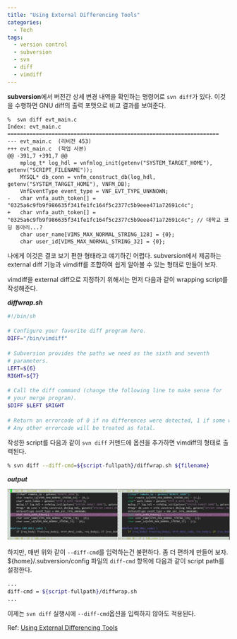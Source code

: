 ```yaml
---
title: "Using External Differencing Tools"
categories:
  - Tech
tags:
  - version control
  - subversion
  - svn
  - diff
  - vimdiff
---
```


**subversion**에서 버전간 상세 변경 내역을 확인하는 명령어로 `svn diff`가 있다.
이것을 수행하면 GNU diff의 출력 포맷으로 비교 결과를 보여준다.

```
%  svn diff evt_main.c 
Index: evt_main.c
===================================================================
--- evt_main.c	(리비전 453)
+++ evt_main.c	(작업 사본)
@@ -391,7 +391,7 @@
 	mplog_t* log_hdl = vnfmlog_init(getenv("SYSTEM_TARGET_HOME"), getenv("SCRIPT_FILENAME"));
 	MYSQL* db_conn = vnfm_construct_db(log_hdl, getenv("SYSTEM_TARGET_HOME"), VNFM_DB);
 	VnfEventType event_type = VNF_EVT_TYPE_UNKNOWN;
-	char vnfa_auth_token[] = "0325a6c9fb9f986635f341fe1fc164f5c2377c5b9eee471a72691c4c";
+	char vnfa_auth_token[] = "0325a6c9fb9f986635f341fe1fc164f5c2377c5b9eee471a72691c4c"; // 대학교 코딩 동아리...?
 	char user_name[VIMS_MAX_NORMAL_STRING_128] = {0};
 	char user_id[VIMS_MAX_NORMAL_STRING_32] = {0};
```

나에게 이것은 결코 보기 편한 형태라고 얘기하긴 어렵다.
subversion에서 제공하는 external diff 기능과 vimdiff를 조합하여 쉽게 알아볼 수 있는 형태로 만들어 보자.

vimdiff을 external diff으로 지정하기 위해서는 먼저 다음과 같이 wrapping script를 작성해준다.

***diffwrap.sh***
```sh
#!/bin/sh

# Configure your favorite diff program here.
DIFF="/bin/vimdiff"

# Subversion provides the paths we need as the sixth and seventh 
# parameters.
LEFT=${6}
RIGHT=${7}

# Call the diff command (change the following line to make sense for
# your merge program).
$DIFF $LEFT $RIGHT

# Return an errorcode of 0 if no differences were detected, 1 if some were.
# Any other errorcode will be treated as fatal.
```
작성한 script를 다음과 같이 `svn diff` 커맨드에 옵션을 추가하면 vimdiff의 형태로 출력된다.
```sh
% svn diff --diff-cmd=${script-fullpath}/diffwrap.sh ${filename}
```
***output***

![img](/assets/images/posts/svn-vimdiff-output.jpg)

하지만, 매번 위와 같이 `--diff-cmd`를 입력하는건 불편하다. 좀 더 편하게 만들어 보자.<br>
${home}/.subversion/config 파일의 `diff-cmd` 항목에 다음과 같이 script path를 설정한다.

```sh
...
diff-cmd = ${script-fullpath}/diffwrap.sh
...
```

이제는 `svn diff` 실행시에 `--diff-cmd`옵션을 입력하지 않아도 적용된다.

Ref: [Using External Differencing Tools](https://svnbook.red-bean.com/en/1.4/svn.advanced.externaldifftools.html)